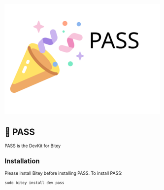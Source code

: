 ![Logo](/media/pass-logo.png)
# 🎉 PASS
PASS is the DevKit for Bitey

## Installation
Please install Bitey before installing PASS.
To install PASS:
```
sudo bitey install dev pass
```

